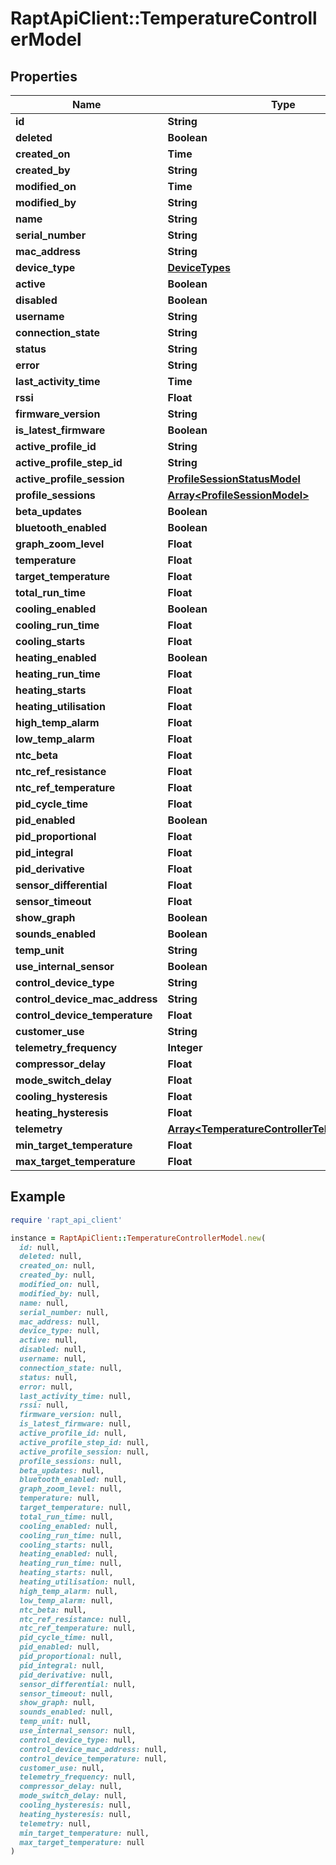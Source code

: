 # RaptApiClient::TemperatureControllerModel

## Properties

| Name | Type | Description | Notes |
| ---- | ---- | ----------- | ----- |
| **id** | **String** |  | [optional] |
| **deleted** | **Boolean** |  | [optional] |
| **created_on** | **Time** |  | [optional] |
| **created_by** | **String** |  | [optional] |
| **modified_on** | **Time** |  | [optional] |
| **modified_by** | **String** |  | [optional] |
| **name** | **String** |  |  |
| **serial_number** | **String** |  | [optional] |
| **mac_address** | **String** |  |  |
| **device_type** | [**DeviceTypes**](DeviceTypes.md) |  |  |
| **active** | **Boolean** |  | [optional] |
| **disabled** | **Boolean** |  | [optional] |
| **username** | **String** |  | [optional] |
| **connection_state** | **String** |  | [optional] |
| **status** | **String** |  | [optional] |
| **error** | **String** |  | [optional] |
| **last_activity_time** | **Time** |  | [optional] |
| **rssi** | **Float** |  | [optional] |
| **firmware_version** | **String** |  | [optional] |
| **is_latest_firmware** | **Boolean** |  | [optional] |
| **active_profile_id** | **String** |  | [optional] |
| **active_profile_step_id** | **String** |  | [optional] |
| **active_profile_session** | [**ProfileSessionStatusModel**](ProfileSessionStatusModel.md) |  | [optional] |
| **profile_sessions** | [**Array&lt;ProfileSessionModel&gt;**](ProfileSessionModel.md) |  | [optional] |
| **beta_updates** | **Boolean** |  | [optional] |
| **bluetooth_enabled** | **Boolean** |  | [optional] |
| **graph_zoom_level** | **Float** |  | [optional] |
| **temperature** | **Float** |  | [optional] |
| **target_temperature** | **Float** |  | [optional] |
| **total_run_time** | **Float** |  | [optional] |
| **cooling_enabled** | **Boolean** |  | [optional] |
| **cooling_run_time** | **Float** |  | [optional] |
| **cooling_starts** | **Float** |  | [optional] |
| **heating_enabled** | **Boolean** |  | [optional] |
| **heating_run_time** | **Float** |  | [optional] |
| **heating_starts** | **Float** |  | [optional] |
| **heating_utilisation** | **Float** |  | [optional] |
| **high_temp_alarm** | **Float** |  | [optional] |
| **low_temp_alarm** | **Float** |  | [optional] |
| **ntc_beta** | **Float** |  | [optional] |
| **ntc_ref_resistance** | **Float** |  | [optional] |
| **ntc_ref_temperature** | **Float** |  | [optional] |
| **pid_cycle_time** | **Float** |  | [optional] |
| **pid_enabled** | **Boolean** |  | [optional] |
| **pid_proportional** | **Float** |  | [optional] |
| **pid_integral** | **Float** |  | [optional] |
| **pid_derivative** | **Float** |  | [optional] |
| **sensor_differential** | **Float** |  | [optional] |
| **sensor_timeout** | **Float** |  | [optional] |
| **show_graph** | **Boolean** |  | [optional] |
| **sounds_enabled** | **Boolean** |  | [optional] |
| **temp_unit** | **String** |  | [optional] |
| **use_internal_sensor** | **Boolean** |  | [optional] |
| **control_device_type** | **String** |  | [optional] |
| **control_device_mac_address** | **String** |  | [optional] |
| **control_device_temperature** | **Float** |  | [optional] |
| **customer_use** | **String** |  |  |
| **telemetry_frequency** | **Integer** |  | [optional] |
| **compressor_delay** | **Float** |  | [optional] |
| **mode_switch_delay** | **Float** |  | [optional] |
| **cooling_hysteresis** | **Float** |  | [optional] |
| **heating_hysteresis** | **Float** |  | [optional] |
| **telemetry** | [**Array&lt;TemperatureControllerTelemetryModel&gt;**](TemperatureControllerTelemetryModel.md) |  | [optional] |
| **min_target_temperature** | **Float** |  | [optional] |
| **max_target_temperature** | **Float** |  | [optional] |

## Example

```ruby
require 'rapt_api_client'

instance = RaptApiClient::TemperatureControllerModel.new(
  id: null,
  deleted: null,
  created_on: null,
  created_by: null,
  modified_on: null,
  modified_by: null,
  name: null,
  serial_number: null,
  mac_address: null,
  device_type: null,
  active: null,
  disabled: null,
  username: null,
  connection_state: null,
  status: null,
  error: null,
  last_activity_time: null,
  rssi: null,
  firmware_version: null,
  is_latest_firmware: null,
  active_profile_id: null,
  active_profile_step_id: null,
  active_profile_session: null,
  profile_sessions: null,
  beta_updates: null,
  bluetooth_enabled: null,
  graph_zoom_level: null,
  temperature: null,
  target_temperature: null,
  total_run_time: null,
  cooling_enabled: null,
  cooling_run_time: null,
  cooling_starts: null,
  heating_enabled: null,
  heating_run_time: null,
  heating_starts: null,
  heating_utilisation: null,
  high_temp_alarm: null,
  low_temp_alarm: null,
  ntc_beta: null,
  ntc_ref_resistance: null,
  ntc_ref_temperature: null,
  pid_cycle_time: null,
  pid_enabled: null,
  pid_proportional: null,
  pid_integral: null,
  pid_derivative: null,
  sensor_differential: null,
  sensor_timeout: null,
  show_graph: null,
  sounds_enabled: null,
  temp_unit: null,
  use_internal_sensor: null,
  control_device_type: null,
  control_device_mac_address: null,
  control_device_temperature: null,
  customer_use: null,
  telemetry_frequency: null,
  compressor_delay: null,
  mode_switch_delay: null,
  cooling_hysteresis: null,
  heating_hysteresis: null,
  telemetry: null,
  min_target_temperature: null,
  max_target_temperature: null
)
```

